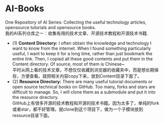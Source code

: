 # AI-Books
One Repository of AI Series: Collecting the useful technology articles, opensource tutorials and opensource books.   
我的AI系列仓库之一：收集有用的技术文章、开源技术教程和开源技术书籍.

 - (1) **Content Directory:** I often obtain the knowledge and technology I want to know from the internet. When I found something particularly useful, I want to keep it for a long time, rather than just bookmark the entire link. Then, I copied all these good contents and put them in the Content directory.  Of source, most of them is Chinese~  
  平时从网上看的技术文章，不想仅仅收藏到浏览器的收藏夹中，而是想长期保存，方便查看。就把相关内容copy下来，放到Content目录下面了。
 - (2) **Resource Directory:** There are many useful tutorial documents or open source technical books on GitHub. Too many, forks and stars are difficult to manage. So, I will clone them as a submodule and put it into the resource directory.  
   GitHub上有很多开源的技术教程和开源的技术书籍。因为太多了，单纯的fork或者star，都不好管理。就clone到这个项目下，做为一个子模块放到resource目录下面。



  
  